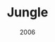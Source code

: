 ---
title: 'Jungle'
img: 'jungle.jpg'
size: '13 x 13 inches, Framed'
medium: 'Ink on 140-pound Watercolor Paper'
date: 2006
--- 